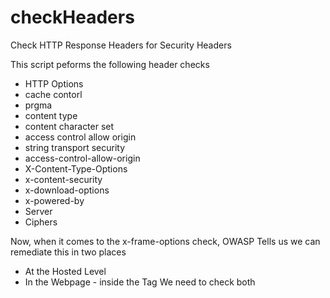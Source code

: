 # checkHeaders
Check HTTP Response Headers for Security Headers

This script peforms the following header checks
- HTTP Options
- cache contorl
- prgma
- content type
- content character set
- access control allow origin
- string transport security
- access-control-allow-origin
- X-Content-Type-Options
- x-content-security
- x-download-options
- x-powered-by
- Server
- Ciphers

Now, when it comes to the x-frame-options check, OWASP Tells us we can remediate this in two places
  - At the Hosted Level
  - In the Webpage - inside the <HEAD> Tag
We need to check both
